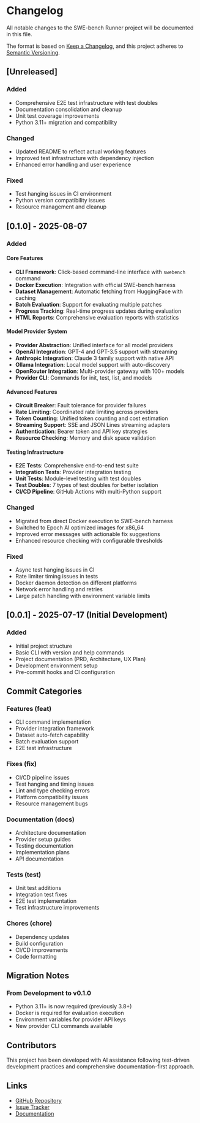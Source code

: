# Changelog

All notable changes to the SWE-bench Runner project will be documented in this file.

The format is based on [Keep a Changelog](https://keepachangelog.com/en/1.0.0/),
and this project adheres to [Semantic Versioning](https://semver.org/spec/v2.0.0.html).

## [Unreleased]

### Added
- Comprehensive E2E test infrastructure with test doubles
- Documentation consolidation and cleanup
- Unit test coverage improvements
- Python 3.11+ migration and compatibility

### Changed
- Updated README to reflect actual working features
- Improved test infrastructure with dependency injection
- Enhanced error handling and user experience

### Fixed
- Test hanging issues in CI environment
- Python version compatibility issues
- Resource management and cleanup

## [0.1.0] - 2025-08-07

### Added

#### Core Features
- **CLI Framework**: Click-based command-line interface with `swebench` command
- **Docker Execution**: Integration with official SWE-bench harness
- **Dataset Management**: Automatic fetching from HuggingFace with caching
- **Batch Evaluation**: Support for evaluating multiple patches
- **Progress Tracking**: Real-time progress updates during evaluation
- **HTML Reports**: Comprehensive evaluation reports with statistics

#### Model Provider System
- **Provider Abstraction**: Unified interface for all model providers
- **OpenAI Integration**: GPT-4 and GPT-3.5 support with streaming
- **Anthropic Integration**: Claude 3 family support with native API
- **Ollama Integration**: Local model support with auto-discovery
- **OpenRouter Integration**: Multi-provider gateway with 100+ models
- **Provider CLI**: Commands for init, test, list, and models

#### Advanced Features
- **Circuit Breaker**: Fault tolerance for provider failures
- **Rate Limiting**: Coordinated rate limiting across providers
- **Token Counting**: Unified token counting and cost estimation
- **Streaming Support**: SSE and JSON Lines streaming adapters
- **Authentication**: Bearer token and API key strategies
- **Resource Checking**: Memory and disk space validation

#### Testing Infrastructure
- **E2E Tests**: Comprehensive end-to-end test suite
- **Integration Tests**: Provider integration testing
- **Unit Tests**: Module-level testing with test doubles
- **Test Doubles**: 7 types of test doubles for better isolation
- **CI/CD Pipeline**: GitHub Actions with multi-Python support

### Changed
- Migrated from direct Docker execution to SWE-bench harness
- Switched to Epoch AI optimized images for x86_64
- Improved error messages with actionable fix suggestions
- Enhanced resource checking with configurable thresholds

### Fixed
- Async test hanging issues in CI
- Rate limiter timing issues in tests
- Docker daemon detection on different platforms
- Network error handling and retries
- Large patch handling with environment variable limits

## [0.0.1] - 2025-07-17 (Initial Development)

### Added
- Initial project structure
- Basic CLI with version and help commands
- Project documentation (PRD, Architecture, UX Plan)
- Development environment setup
- Pre-commit hooks and CI configuration

## Commit Categories

### Features (feat)
- CLI command implementation
- Provider integration framework
- Dataset auto-fetch capability
- Batch evaluation support
- E2E test infrastructure

### Fixes (fix)
- CI/CD pipeline issues
- Test hanging and timing issues
- Lint and type checking errors
- Platform compatibility issues
- Resource management bugs

### Documentation (docs)
- Architecture documentation
- Provider setup guides
- Testing documentation
- Implementation plans
- API documentation

### Tests (test)
- Unit test additions
- Integration test fixes
- E2E test implementation
- Test infrastructure improvements

### Chores (chore)
- Dependency updates
- Build configuration
- CI/CD improvements
- Code formatting

## Migration Notes

### From Development to v0.1.0
- Python 3.11+ is now required (previously 3.8+)
- Docker is required for evaluation execution
- Environment variables for provider API keys
- New provider CLI commands available

## Contributors

This project has been developed with AI assistance following test-driven development practices and comprehensive documentation-first approach.

## Links

- [GitHub Repository](https://github.com/swebench/runner)
- [Issue Tracker](https://github.com/swebench/runner/issues)
- [Documentation](./Documentation/)